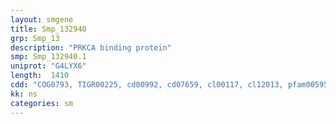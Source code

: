 ```yaml
---
layout: smgene
title: Smp_132940
grp: Smp_13
description: "PRKCA binding protein"
smp: Smp_132940.1
uniprot: "G4LYX6"
length:  1410
cdd: "COG0793, TIGR00225, cd00992, cd07659, cl00117, cl12013, pfam00595, pfam06456, smart00228, smart01015"
kk: ns
categories: sm
---
```


